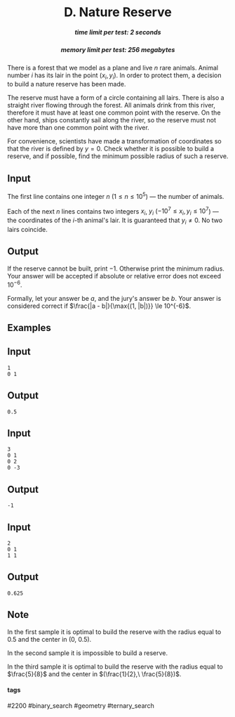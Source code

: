 <h1 style='text-align: center;'> D. Nature Reserve</h1>

<h5 style='text-align: center;'>time limit per test: 2 seconds</h5>
<h5 style='text-align: center;'>memory limit per test: 256 megabytes</h5>

There is a forest that we model as a plane and live $n$ rare animals. Animal number $i$ has its lair in the point $(x_{i}, y_{i})$. In order to protect them, a decision to build a nature reserve has been made.

The reserve must have a form of a circle containing all lairs. There is also a straight river flowing through the forest. All animals drink from this river, therefore it must have at least one common point with the reserve. On the other hand, ships constantly sail along the river, so the reserve must not have more than one common point with the river.

For convenience, scientists have made a transformation of coordinates so that the river is defined by $y = 0$. Check whether it is possible to build a reserve, and if possible, find the minimum possible radius of such a reserve.

## Input

The first line contains one integer $n$ ($1 \le n \le 10^5$) — the number of animals. 

Each of the next $n$ lines contains two integers $x_{i}$, $y_{i}$ ($-10^7 \le x_{i}, y_{i} \le 10^7$) — the coordinates of the $i$-th animal's lair. It is guaranteed that $y_{i} \neq 0$. No two lairs coincide.

## Output

If the reserve cannot be built, print $-1$. Otherwise print the minimum radius. Your answer will be accepted if absolute or relative error does not exceed $10^{-6}$.

Formally, let your answer be $a$, and the jury's answer be $b$. Your answer is considered correct if $\frac{|a - b|}{\max{(1, |b|)}} \le 10^{-6}$.

## Examples

## Input


```
1  
0 1  

```
## Output


```
0.5
```
## Input


```
3  
0 1  
0 2  
0 -3  

```
## Output


```
-1  

```
## Input


```
2  
0 1  
1 1  

```
## Output


```
0.625
```
## Note

In the first sample it is optimal to build the reserve with the radius equal to $0.5$ and the center in $(0,\ 0.5)$.

In the second sample it is impossible to build a reserve.

In the third sample it is optimal to build the reserve with the radius equal to $\frac{5}{8}$ and the center in $(\frac{1}{2},\ \frac{5}{8})$.



#### tags 

#2200 #binary_search #geometry #ternary_search 